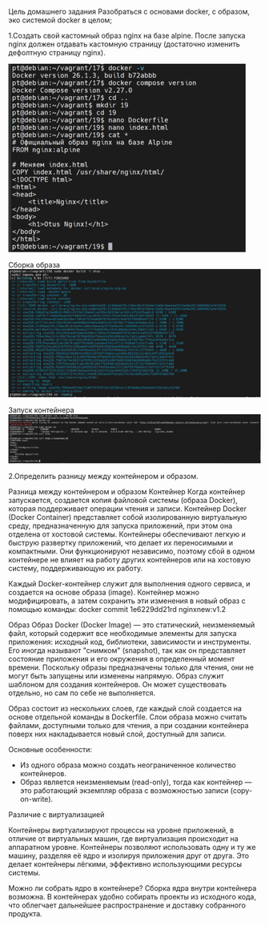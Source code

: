 Цель домашнего задания Разобраться с основами docker, с образом, эко системой docker в целом;

1.Создать свой кастомный образ nginx на базе alpine.
После запуска nginx должен отдавать кастомную страницу (достаточно изменить дефолтную страницу nginx).

![1](img/1.jpg)

Сборка образа
![2](img/2.jpg)

Запуск контейнера
![3](img/3.jpg)

2.Определить разницу между контейнером и образом.

Разница между контейнером и образом
Контейнер
Когда контейнер запускается, создается копия файловой системы (образа Docker), которая поддерживает операции чтения и записи. Контейнер Docker (Docker Container) представляет собой изолированную виртуальную среду, предназначенную для запуска приложений, при этом она отделена от хостовой системы. Контейнеры обеспечивают легкую и быструю развертку приложений, что делает их переносимыми и компактными. Они функционируют независимо, поэтому сбой в одном контейнере не влияет на работу других контейнеров или на хостовую систему, поддерживающую их работу.

Каждый Docker-контейнер служит для выполнения одного сервиса, и создается на основе образа (image). Контейнер можно модифицировать, а затем сохранить эти изменения в новый образ с помощью команды:
docker commit 1e6229dd21rd nginxnew:v1.2

Образ
Образ Docker (Docker Image) — это статический, неизменяемый файл, который содержит все необходимые элементы для запуска приложения: исходный код, библиотеки, зависимости и инструменты. Его иногда называют "снимком" (snapshot), так как он представляет состояние приложения и его окружения в определенный момент времени. Поскольку образы предназначены только для чтения, они не могут быть запущены или изменены напрямую. Образ служит шаблоном для создания контейнеров. Он может существовать отдельно, но сам по себе не выполняется.

Образ состоит из нескольких слоев, где каждый слой создается на основе отдельной команды в Dockerfile. Слои образа можно считать файлами, доступными только для чтения, а при создании контейнера поверх них накладывается новый слой, доступный для записи.

Основные особенности:

- Из одного образа можно создать неограниченное количество контейнеров.
- Образ является неизменяемым (read-only), тогда как контейнер — это работающий экземпляр образа с возможностью записи (copy-on-write).

Различие с виртуализацией

Контейнеры виртуализируют процессы на уровне приложений, в отличие от виртуальных машин, где виртуализация происходит на аппаратном уровне. Контейнеры позволяют использовать одну и ту же машину, разделяя её ядро и изолируя приложения друг от друга. Это делает контейнеры лёгкими, эффективно использующими ресурсы системы.

Можно ли собрать ядро в контейнере?
Сборка ядра внутри контейнера возможна. В контейнерах удобно собирать проекты из исходного кода, что облегчает дальнейшее распространение и доставку собранного продукта.
